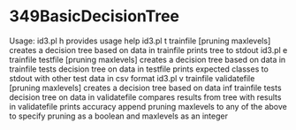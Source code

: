 # 349BasicDecisionTree

Usage:
  id3.pl h
    provides usage help
  id3.pl t trainfile [pruning maxlevels]
    creates a decision tree based on data in trainfile
    prints tree to stdout
  id3.pl e trainfile testfile [pruning maxlevels]
    creates a decision tree based on data in trainfile
    tests decision tree on data in testfile
    prints expected classes to stdout with other test data in csv format
  id3.pl v trainfile validatefile [pruning maxlevels]
    creates a decision tree based on data inf trainfile
    tests decision tree on  data in validatefile
    compares results from tree with results in validatefile
    prints accuracy
  append pruning maxlevels to any of the above to specify pruning as a boolean and maxlevels as an integer
